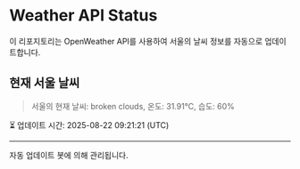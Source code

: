 
# Weather API Status

이 리포지토리는 OpenWeather API를 사용하여 서울의 날씨 정보를 자동으로 업데이트합니다.

## 현재 서울 날씨
> 서울의 현재 날씨: broken clouds, 온도: 31.91°C, 습도: 60%

⏳ 업데이트 시간: 2025-08-22 09:21:21 (UTC)

---
자동 업데이트 봇에 의해 관리됩니다.

